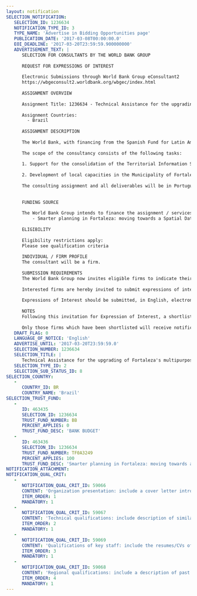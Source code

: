 ```yaml
---
layout: notification
SELECTION_NOTIFICATION: 
   SELECTION_ID: 1236634
   NOTIFICATION_TYPE_ID: 3
   TYPE_NAME: 'Advertise in Bidding Opportunities page'
   PUBLICATION_DATE: '2017-03-08T00:00:00.0'
   EOI_DEADLINE: '2017-03-20T23:59:59.900000000'
   ADVERTISEMENT_TEXT: |
      SELECTION FOR CONSULTANTS BY THE WORLD BANK GROUP
      
      REQUEST FOR EXPRESSIONS OF INTEREST
      
      Electronic Submissions through World Bank Group eConsultant2
      https://wbgeconsult2.worldbank.org/wbgec/index.html
      
      ASSIGNMENT OVERVIEW
      
      Assignment Title: 1236634 - Technical Assistance for the upgrading of Fortaleza's multipurpose cadaster and capacity building support(Brazil)
      
      Assignment Countries:
        - Brazil
      
      ASSIGNMENT DESCRIPTION
      
      The World Bank, with financing from the Spanish Fund for Latin America and the Caribbean (SFLAC), is seeking consultant services to support the improvement of Fortaleza's territorial information systems and provide capacity-building support to the Municipal Government of Fortaleza in issues related to multipurpose cadasters and spatial data infrastructure.
      
      The scope of the consultancy consists of the following tasks:
      
      1. Support for the consolidation of the Territorial Information System of Fortaleza (SITFor) for urban and environmental planning, including: (i) identification of the systems modules that need to be created and/or updated to improve the urban and environmental planning of the city of Fortaleza and definition of the technical and data requirements; and (ii) update of selected modules (e.g. public streets module), and collection, reconciliation and update of information in the database. 
      
      2. Development of local capacities in the Municipality of Fortaleza, including (i) organization of technical workshops for local staff on topics such as Geographic database - PostgreSQL / PostGIS, Ruby programming language, QGIS and AutoCad Map; and (ii) training related to the development, implementation and management of Multi-Purpose Cadasters and Spatial Data Systems for urban and environmental planning.
      
      The consulting assignment and all deliverables will be in Portuguese.
      
      
      FUNDING SOURCE
      
      The World Bank Group intends to finance the assignment / services described below under the following:
          - Smarter planning in Fortaleza: moving towards a Spatial Data Infrastructure
      
      ELIGIBILITY
      
      Eligibility restrictions apply:
      Please see qualification criteria
      
      INDIVIDUAL / FIRM PROFILE
      The consultant will be a firm. 
      
      SUBMISSION REQUIREMENTS
      The World Bank Group now invites eligible firms to indicate their interest in providing the services.  Interested firms must provide information indicating that they are qualified to perform the services (brochures, description of similar assignments, experience in similar conditions, availability of appropriate skills among staff, etc. for firms; CV and cover letter for individuals).  Please note that the total size of all attachments should be less than 5MB.  Consultants may associate to enhance their qualifications.
      
      Interested firms are hereby invited to submit expressions of interest.
      
      Expressions of Interest should be submitted, in English, electronically through World Bank Group eConsultant2 (https://wbgeconsult2.worldbank.org/wbgec/index.html)
      
      NOTES
      Following this invitation for Expression of Interest, a shortlist of qualified firms will be formally invited to submit proposals. Shortlisting and selection will be subject to the availability of funding.
      
      Only those firms which have been shortlisted will receive notification. No debrief will be provided to firms which have not been shortlisted.
   DRAFT_FLAG: 0
   LANGUAGE_OF_NOTICE: 'English'
   ADVERTISE_UNTIL: '2017-03-20T23:59:59.0'
   SELECTION_NUMBER: 1236634
   SELECTION_TITLE: |
      Technical Assistance for the upgrading of Fortaleza's multipurpose cadaster and capacity building support(Brazil)
   SELECTION_TYPE_ID: 2
   SELECTION_SUB_STATUS_ID: 8
SELECTION_COUNTRY: 
   - 
      COUNTRY_ID: BR
      COUNTRY_NAME: 'Brazil'
SELECTION_TRUST_FUND: 
   - 
      ID: 463435
      SELECTION_ID: 1236634
      TRUST_FUND_NUMBER: BB
      PERCENT_APPLIES: 0
      TRUST_FUND_DESC: 'BANK BUDGET'
   - 
      ID: 463436
      SELECTION_ID: 1236634
      TRUST_FUND_NUMBER: TF0A3249
      PERCENT_APPLIES: 100
      TRUST_FUND_DESC: 'Smarter planning in Fortaleza: moving towards a Spatial Data Infrastructure'
NOTIFICATION_ATTACHMENT: 
NOTIFICATION_QUAL_CRIT: 
   - 
      NOTIFICATION_QUAL_CRIT_ID: 59066
      CONTENT: 'Organization presentation: include a cover letter introducing your firm/institution including information on core business and years in business, and capacity to deliver requested services in Brazil (2 pages maximum)'
      ITEM_ORDER: 1
      MANDATORY: 1
   - 
      NOTIFICATION_QUAL_CRIT_ID: 59067
      CONTENT: 'Technical qualifications: include description of similar assignments related to: (1) development and improvement of cadasters and other territorial information systems; (2) capacity building activities related to territorial  and geographic information systems; and (3) other technical areas deemed relevant to this technical assignment (0.5 pages per project maximum)'
      ITEM_ORDER: 2
      MANDATORY: 1
   - 
      NOTIFICATION_QUAL_CRIT_ID: 59069
      CONTENT: 'Qualifications of key staff: include the resumes/CVs of professional staff holding relevant technical experience and language skills (fluency in Portuguese required) (1 page maximum per key staff).'
      ITEM_ORDER: 3
      MANDATORY: 1
   - 
      NOTIFICATION_QUAL_CRIT_ID: 59068
      CONTENT: 'Regional qualifications: include a description of past and present similar projects in Brazil and other Latin American countries (0.5 pages per project maximum; project must be grouped according to category).'
      ITEM_ORDER: 4
      MANDATORY: 1
---
```

